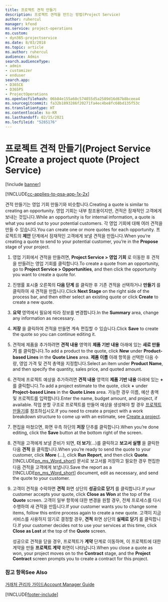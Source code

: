 ```yaml
---
title: 프로젝트 견적 만들기
description: 프로젝트 견적을 만드는 방법(Project Service)
author: ruhercul
manager: kfend
ms.service: project-operations
ms.custom:
- dyn365-projectservice
ms.date: 8/03/2018
ms.topic: article
ms.author: ruhercul
audience: Admin
search.audienceType:
- admin
- customizer
- enduser
search.app:
- D365CE
- D365PS
- ProjectOperations
ms.openlocfilehash: 06b84e155a60c574855d5a2509d16d67b8bceea4
ms.sourcegitcommit: fa32b1893286f20271fa4ec4be8fc68bd135f53c
ms.translationtype: HT
ms.contentlocale: ko-KR
ms.lasthandoff: 02/15/2021
ms.locfileid: "5285176"
---
```

# <a name="create-a-project-quote-project-service"></a><span data-ttu-id="43700-103">프로젝트 견적 만들기(Project Service )</span><span class="sxs-lookup"><span data-stu-id="43700-103">Create a project quote (Project Service)</span></span>

[!include [banner](../includes/psa-now-project-operations.md)]

[!INCLUDE[cc-applies-to-psa-app-1x-2x](../includes/cc-applies-to-psa-app-1x-2x.md)]

<span data-ttu-id="43700-104">견적 만들기는 영업 기회 만들기와 비슷합니다.</span><span class="sxs-lookup"><span data-stu-id="43700-104">Creating a quote is similar to creating an opportunity.</span></span> <span data-ttu-id="43700-105">영업 기회는 내부 참조용이지만, 견적은 잠재적인 고객에게 보내는 것입니다.</span><span class="sxs-lookup"><span data-stu-id="43700-105">While an opportunity is for internal information, a quote is what you send out to your potential customers.</span></span> <span data-ttu-id="43700-106">각 영업 기회에 대해 여러 견적을 만들 수 있습니다.</span><span class="sxs-lookup"><span data-stu-id="43700-106">You can create one or more quotes for each opportunity.</span></span> <span data-ttu-id="43700-107">프로젝트의 **제안** 단계에서 잠재적인 고객에게 보낼 견적을 만듭니다.</span><span class="sxs-lookup"><span data-stu-id="43700-107">When you’re creating a quote to send to your potential customer, you’re in the **Propose** stage of your project.</span></span>  
  
1. <span data-ttu-id="43700-108">영업 기회에서 견적을 만들려면, **Project Service > 영업 기회** 로 이동한 후 견적을 만들려는 영업 기회를 클릭합니다.</span><span class="sxs-lookup"><span data-stu-id="43700-108">To create a quote from an opportunity, go to **Project Service > Opportunities**, and then click the opportunity you want to create a quote for.</span></span>  
  
2. <span data-ttu-id="43700-109">진행률 표시줄 오른쪽의 **다음 단계** 를 클릭한 후 기존 견적을 선택하거나 **만들기** 를 클릭하여 새 견적을 만듭니다.</span><span class="sxs-lookup"><span data-stu-id="43700-109">Click **Next Stage** on the right side of the process bar, and then either select an existing quote or click **Create** to create a new quote.</span></span>  
  
3. <span data-ttu-id="43700-110">**요약** 영역에서 필요에 따라 정보를 변경합니다.</span><span class="sxs-lookup"><span data-stu-id="43700-110">In the **Summary** area, change any information as necessary.</span></span>  
  
4. <span data-ttu-id="43700-111">**저장** 을 클릭하여 견적을 만들면 계속 편집할 수 있습니다.</span><span class="sxs-lookup"><span data-stu-id="43700-111">Click **Save** to create the quote so you can continue editing it.</span></span>  
  
5. <span data-ttu-id="43700-112">견적에 제품을 추가하려면 **견적 내용** 영역의 **제품 기반 내용** 아래에 있는 **새로 만들기** 를 클릭합니다.</span><span class="sxs-lookup"><span data-stu-id="43700-112">To add a product to the quote, click **New** under **Product-based Lines** in the **Quote Lines** area.</span></span> <span data-ttu-id="43700-113">**제품 이름** 아래 항목을 선택한 다음 수량, 영업 가격 및 견적 총액을 지정합니다.</span><span class="sxs-lookup"><span data-stu-id="43700-113">Select an item under **Product Name**, and then specify the quantity, sales price, and quoted amount.</span></span>  
  
6. <span data-ttu-id="43700-114">견적에 프로젝트 예상을 추가하려면 **견적 내용** 영역의 **제품 기반 내용** 아래에 있는 **+** 를 클릭합니다.</span><span class="sxs-lookup"><span data-stu-id="43700-114">To add a project estimate to the quote, click **+** under **Project-based Lines** in the **Quote Lines** area.</span></span> <span data-ttu-id="43700-115">가능한 경우 이름, 예산 총액 및 프로젝트를 입력합니다.</span><span class="sxs-lookup"><span data-stu-id="43700-115">Enter the name, budget amount, and project, if available.</span></span> <span data-ttu-id="43700-116">작업 분할 구조로 프로젝트를 만들어 예상을 생성해야 할 경우 [프로젝트 만들기](../psa/create-project.md)를 참조하십시오.</span><span class="sxs-lookup"><span data-stu-id="43700-116">If you need to create a project with a work breakdown structure to come up with an estimate, see [Create a project](../psa/create-project.md).</span></span>  
  
7. <span data-ttu-id="43700-117">편집을 마쳤으면, 화면 우측 하단의 **저장** 단추를 클릭합니다.</span><span class="sxs-lookup"><span data-stu-id="43700-117">When you’re done editing, click the **Save** button at the bottom right of the screen.</span></span>  
  
8. <span data-ttu-id="43700-118">견적을 고객에게 보낼 준비가 되면, **더 보기**(...)를 클릭하고 **보고서 실행** 을 클릭한 다음 **견적** 을 클릭합니다.</span><span class="sxs-lookup"><span data-stu-id="43700-118">When you’re ready to send the quote to your customer, click **More** (…), click **Run Report**, and then click **Quote**.</span></span> <span data-ttu-id="43700-119">[!INCLUDE[pn_ms_Word_short](../includes/pn-ms-word-short.md)] 문서로 보고서를 저장하고 필요한 경우 편집한 다음 견적을 고객에게 보냅니다.</span><span class="sxs-lookup"><span data-stu-id="43700-119">Save the report as a [!INCLUDE[pn_ms_Word_short](../includes/pn-ms-word-short.md)] document, edit as necessary, and send the quote to your customer.</span></span>  
  
9. <span data-ttu-id="43700-120">고객이 견적을 수락하면 **견적** 화면 상단의 **성공으로 닫기** 를 클릭합니다.</span><span class="sxs-lookup"><span data-stu-id="43700-120">If your customer accepts your quote, click **Close as Won** at the top of the **Quote** screen.</span></span> <span data-ttu-id="43700-121">고객이 일부 항목에 대한 변경을 원할 경우, 전체 프로세스를 다시 수행하여 새 견적을 만듭니다.</span><span class="sxs-lookup"><span data-stu-id="43700-121">If your customer wants you to change some items, follow this entire process again to create a new quote.</span></span> <span data-ttu-id="43700-122">고객이 지금 서비스를 사용하지 않기로 결정할 경우, **견적** 화면 상단의 **실패로 닫기** 를 클릭합니다.</span><span class="sxs-lookup"><span data-stu-id="43700-122">If your customer decides not to use your services at this time, click **Close as Lost** at the top of the **Quote** screen.</span></span>  
  
   <span data-ttu-id="43700-123">성공으로 견적을 닫을 경우, 프로젝트가 **계약** 단계로 이동하며, 이 프로젝트에 대한 계약을 만들 **프로젝트 계약** 화면이 나타납니다.</span><span class="sxs-lookup"><span data-stu-id="43700-123">When you close a quote as won, your project moves on to the **Contract** stage, and the **Project Contract** screen prompts you to create a contract for this project.</span></span>  
  
### <a name="see-also"></a><span data-ttu-id="43700-124">참고 항목</span><span class="sxs-lookup"><span data-stu-id="43700-124">See Also</span></span>  
 [<span data-ttu-id="43700-125">거래처 관리자 가이드</span><span class="sxs-lookup"><span data-stu-id="43700-125">Account Manager Guide</span></span>](../psa/account-manager-guide.md)


[!INCLUDE[footer-include](../includes/footer-banner.md)]